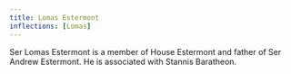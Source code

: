 ```yaml
---
title: Lomas Estermont
inflections: [Lomas]
---
```


Ser Lomas Estermont is a member of House Estermont and father of Ser Andrew Estermont. He is associated with Stannis Baratheon.


